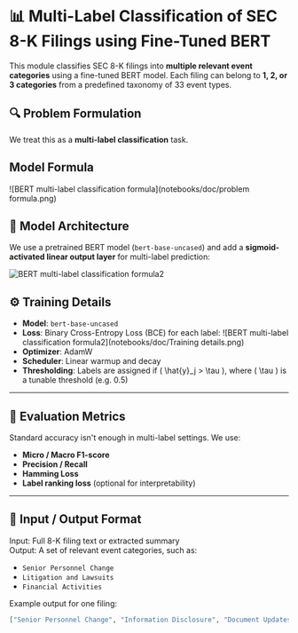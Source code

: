 # 📊 Multi-Label Classification of SEC 8-K Filings using Fine-Tuned BERT

This module classifies SEC 8-K filings into **multiple relevant event categories** using a fine-tuned BERT model. Each filing can belong to **1, 2, or 3 categories** from a predefined taxonomy of 33 event types.


## 🔍 Problem Formulation

We treat this as a **multi-label classification** task.

## Model Formula

![BERT multi-label classification formula](notebooks/doc/problem formula.png)




## 🧠 Model Architecture

We use a pretrained BERT model (`bert-base-uncased`) and add a **sigmoid-activated linear output layer** for multi-label prediction:

![BERT multi-label classification formula2](notebooks/model_architecture.png)


## ⚙️ Training Details

- **Model**: `bert-base-uncased`
- **Loss**: Binary Cross-Entropy Loss (BCE) for each label:
![BERT multi-label classification formula2](notebooks/doc/Training details.png)
- **Optimizer**: AdamW
- **Scheduler**: Linear warmup and decay
- **Thresholding**: Labels are assigned if \( \hat{y}_j > \tau \), where \( \tau \) is a tunable threshold (e.g. 0.5)

---

## 🧪 Evaluation Metrics

Standard accuracy isn't enough in multi-label settings. We use:
- **Micro / Macro F1-score**
- **Precision / Recall**
- **Hamming Loss**
- **Label ranking loss** (optional for interpretability)

---

## 📁 Input / Output Format

Input: Full 8-K filing text or extracted summary  
Output: A set of relevant event categories, such as:
- `Senior Personnel Change`
- `Litigation and Lawsuits`
- `Financial Activities`

Example output for one filing:
```json
["Senior Personnel Change", "Information Disclosure", "Document Updates"]
